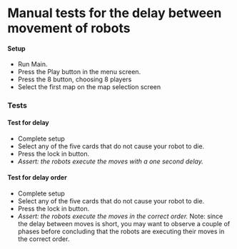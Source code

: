 # Manual tests for the delay between movement of robots
#### Setup
* Run Main.
* Press the Play button in the menu screen.
* Press the 8 button, choosing 8 players
* Select the first map on the map selection screen

### Tests
#### Test for delay
* Complete setup
* Select any of the five cards that do not cause your robot to die.
* Press the lock in button.
* *Assert: the robots execute the moves with a one second delay.*


#### Test for delay order
* Complete setup
* Select any of the five cards that do not cause your robot to die.
* Press the lock in button.
* *Assert: the robots execute the moves in the correct order.*
Note: since the delay between moves is short, you may want to observe a couple of phases before concluding
 that the robots are executing their moves in the correct order.
